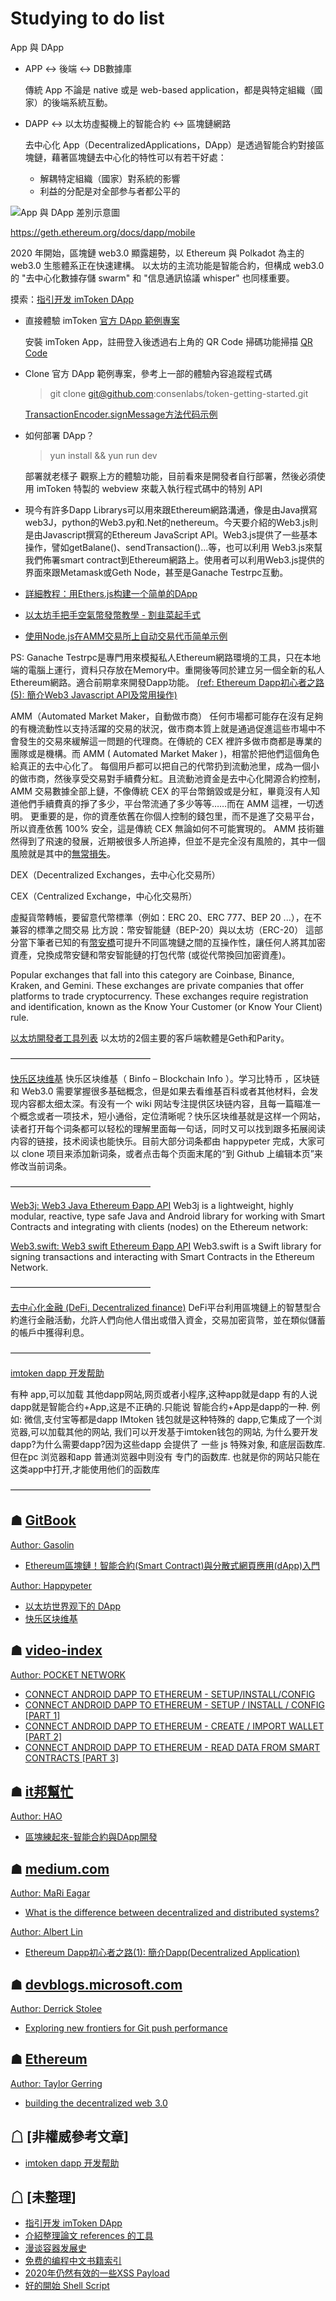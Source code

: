 # Studying to do list

App 與 DApp
 - APP <-> 後端 <-> DB數據庫
   
   傳統 App 不論是 native 或是 web-based application，都是與特定組織（國家）的後端系統互動。

 - DAPP <-> 以太坊虛擬機上的智能合約 <-> 區塊鏈網路
   
   去中心化 App（DecentralizedApplications，DApp）是透過智能合約對接區塊鏈，藉著區塊鏈去中心化的特性可以有若干好處：
   - 解耦特定組織（國家）對系統的影響
   - 利益的分配是对全部参与者都公平的

![App 與 DApp 差別示意圖](https://www.researchgate.net/publication/342343000/figure/fig2/AS:904663155109888@1592699912831/Traditional-web-application-architecture-vs-DApp-architecture.jpg)



 https://geth.ethereum.org/docs/dapp/mobile

2020 年開始，區塊鏈 web3.0 顯露趨勢，以 Ethereum 與 Polkadot 為主的 web3.0 生態體系正在快速建構。
以太坊的主流功能是智能合約，但構成 web3.0 的 "去中心化數據存儲 swarm" 和 "信息通訊協議 whisper" 也同樣重要。

摸索：[指引开发 imToken DApp](https://imtoken.gitbook.io/developers/v/zh/products/webview/development-guide-for-imtoken-dapp)
 - 直接體驗 imToken [官方 DApp 範例專案](https://github.com/consenlabs/token-getting-started)
   
   安裝 imToken App，註冊登入後透過右上角的 QR Code 掃碼功能掃描 [QR Code](https://imtoken.gitbook.io/developers/v/zh/products/webview/development-guide-for-imtoken-dapp#zhi-jie-yu-lan-xiang-mu)
 - Clone 官方 DApp 範例專案，參考上一部的體驗內容追蹤程式碼
   > git clone git@github.com:consenlabs/token-getting-started.git

   [TransactionEncoder.signMessage方法代码示例](https://vimsky.com/examples/detail/java-method-org.web3j.crypto.TransactionEncoder.signMessage.html)
 - 如何部署 DApp？
   > yun install && yun run dev

   部署就老樣子
   觀察上方的體驗功能，目前看來是開發者自行部署，然後必須使用 imToken 特製的 webview 來載入執行程式碼中的特別 API

 - 現今有許多Dapp Librarys可以用來跟Ethereum網路溝通，像是由Java撰寫web3J，python的Web3.py和.Net的nethereum。今天要介紹的Web3.js則是由Javascript撰寫的Ethereum JavaScript API。Web3.js提供了一些基本操作，譬如getBalane()、sendTransaction()…等，也可以利用 Web3.js來幫我們佈署smart contract到Ethereum網路上。使用者可以利用Web3.js提供的界面來跟Metamask或Geth Node，甚至是Ganache Testrpc互動。
 - [詳細教程：用Ethers.js构建一个简单的DApp](https://learnblockchain.cn/article/339)
 - [以太坊手把手空氣幣發幣教學 - 割韭菜起手式](https://blog.toright.com/posts/6347/%e4%bb%a5%e5%a4%aa%e5%9d%8a%e6%89%8b%e6%8a%8a%e6%89%8b%e7%99%bc%e5%b9%a3%e6%95%99%e5%ad%b8-%e5%89%b2%e9%9f%ad%e8%8f%9c%e8%b5%b7%e6%89%8b%e5%bc%8f.html)
 - [使用Node.js在AMM交易所上自动交易代币简单示例](https://blog.csdn.net/weixin_39430411/article/details/117605046)


PS: Ganache Testrpc是專門用來模擬私人Ethereum網路環境的工具，只在本地端的電腦上運行，資料只存放在Memory中。重開後等同於建立另一個全新的私人Ethereum網路。適合前期拿來開發Dapp功能。
[(ref: Ethereum Dapp初心者之路(5): 簡介Web3 Javascript API及常用操作)](https://ksin751119.medium.com/ethereum-dapp%E5%88%9D%E5%BF%83%E8%80%85%E4%B9%8B%E8%B7%AF-5-%E7%B0%A1%E4%BB%8Bweb3-javascript-api%E5%8F%8A%E5%B8%B8%E7%94%A8%E6%93%8D%E4%BD%9C-253c468450c0)



AMM（Automated Market Maker，自動做市商）
任何市場都可能存在沒有足夠的有機流動性以支持活躍的交易的狀況，做市商本質上就是通過促進這些市場中不會發生的交易來緩解這一問題的代理商。在傳統的 CEX 裡許多做市商都是專業的團隊或是機構。而 AMM ( Automated Market Maker )，相當於把他們這個角色給真正的去中心化了。
每個用戶都可以把自己的代幣扔到流動池里，成為一個小的做市商，然後享受交易對手續費分紅。且流動池資金是去中心化開源合約控制，AMM 交易數據全部上鏈，不像傳統 CEX 的平台幣銷毀或是分紅，畢竟沒有人知道他們手續費真的掙了多少，平台幣流通了多少等等……而在 AMM 這裡，一切透明。
更重要的是，你的資產依舊在你個人控制的錢包里，而不是進了交易平台，所以資產依舊 100% 安全，這是傳統 CEX 無論如何不可能實現的。
AMM 技術雖然得到了飛速的發展，近期被很多人所追捧，但並不是完全沒有風險的，其中一個風險就是其中的[無常損失](https://academy.binance.com/zt/articles/impermanent-loss-explained)。

DEX（Decentralized Exchanges，去中心化交易所）

CEX（Centralized Exchange，中心化交易所）



虛擬貨幣轉帳，要留意代幣標準（例如：ERC 20、ERC 777、BEP 20 ...），在不兼容的標準之間交易
比方說：幣安智能鏈（BEP-20）與以太坊（ERC-20）
這部分當下筆者已知的有[幣安橋](https://academy.binance.com/zt/articles/an-introduction-to-binance-bridge)可提升不同區塊鏈之間的互操作性，讓任何人將其加密資產，兌換成幣安鏈和幣安智能鏈的打包代幣 (或從代幣換回加密資產)。



Popular exchanges that fall into this category are Coinbase, Binance, Kraken, and Gemini. These exchanges are private companies that offer platforms to trade cryptocurrency. These exchanges require registration and identification, known as the Know Your Customer (or Know Your Client) rule.



[以太坊開發者工具列表](https://www.gushiciku.cn/pl/p9Ut/zh-tw)
以太坊的2個主要的客戶端軟體是Geth和Parity。



————————————————

[快乐区块维基](https://happypeter.github.io/binfo/)
快乐区块维基（ Binfo – Blockchain Info ）。学习比特币 ，区块链和 Web3.0 需要掌握很多基础概念，但是如果去看维基百科或者其他材料，会发现内容都太细太深。有没有一个 wiki 网站专注提供区块链内容，且每一篇瞄准一个概念或者一项技术，短小通俗，定位清晰呢？快乐区块维基就是这样一个网站，读者打开每个词条都可以轻松的理解里面每一句话，同时又可以找到跟多拓展阅读内容的链接，技术阅读也能快乐。目前大部分词条都由 happypeter 完成，大家可以 clone 项目来添加新词条，或者点击每个页面末尾的“到 Github 上编辑本页”来修改当前词条。

————————————————

[Web3j: Web3 Java Ethereum Ðapp API](https://github.com/web3j/web3j)
Web3j is a lightweight, highly modular, reactive, type safe Java and Android library for working with Smart Contracts and integrating with clients (nodes) on the Ethereum network:

[Web3.swift: Web3 swift Ethereum Ðapp API](https://github.com/Boilertalk/Web3.swift)
Web3.swift is a Swift library for signing transactions and interacting with Smart Contracts in the Ethereum Network.

————————————————

[去中心化金融 (DeFi, Decentralized finance)](https://zh.wikipedia.org/zh-tw/%E5%8E%BB%E4%B8%AD%E5%BF%83%E5%8C%96%E9%87%91%E8%9E%8D)
DeFi平台利用區塊鏈上的智慧型合約進行金融活動，允許人們向他人借出或借入資金，交易加密貨幣，並在類似儲蓄的帳戶中獲得利息。

————————————————

[imtoken dapp 开发帮助](https://blog.csdn.net/zdyah/article/details/108347580)

有种 app,可以加载 其他dapp网站,网页或者小程序,这种app就是dapp
有的人说 dapp就是智能合约+App,这是不正确的.只能说 智能合约+App是dapp的一种.
例如: 微信,支付宝等都是dapp
IMtoken 钱包就是这种特殊的 dapp,它集成了一个浏览器,可以加载其他的网站, 我们可以开发基于imtoken钱包的网站,
为什么要开发dapp?为什么需要dapp?因为这些dapp 会提供了 一些 js 特殊对象, 和底层函数库.
但在pc 浏览器和app 普通浏览器中则没有 专门的函数库.
也就是你的网站只能在这类app中打开,才能使用他们的函数库

————————————————

## ☗ [GitBook](https://www.gitbook.com/?utm_source=legacy&utm_medium=redirect&utm_campaign=close_legacy)
[Author: Gasolin](https://gasolin.idv.tw/)

 - [Ethereum區塊鏈！智能合約(Smart Contract)與分散式網頁應用(dApp)入門](https://gasolin.gitbooks.io/learn-ethereum-dapp/content/)

[Author: Happypeter](https://happypeter.github.io/)

 - [以太坊世界观下的 DApp](https://happypeter.github.io/binfo/dapp)
 - [快乐区块维基](https://happypeter.github.io/binfo/)

## ☗ [video-index](https://www.video-index.com/en)
[Author: POCKET NETWORK](https://www.video-index.com/en/video-owner/pocket%20network)

- [CONNECT ANDROID DAPP TO ETHEREUM - SETUP/INSTALL/CONFIG](https://www.video-index.com/en/android-dapp-ethereum/english/connect-android-dapp-to-ethereum-setupinstallconfig)
- [CONNECT ANDROID DAPP TO ETHEREUM - SETUP / INSTALL / CONFIG [PART 1]](https://www.video-index.com/en/ethereum/english/connect-android-dapp-to-ethereum-setup-install-config-part-1)
- [CONNECT ANDROID DAPP TO ETHEREUM - CREATE / IMPORT WALLET [PART 2]](https://www.video-index.com/en/android-dapp-ethereum/english/connect-android-dapp-to-ethereum-create-import-wallet-part-2)
- [CONNECT ANDROID DAPP TO ETHEREUM - READ DATA FROM SMART CONTRACTS [PART 3]](https://www.video-index.com/en/android-dapp-ethereum/english/connect-android-dapp-to-ethereum-read-data-from-smart-contracts-part-3)

## ☗ [it邦幫忙](https://ithelp.ithome.com.tw/)
[Author: HAO](https://ithelp.ithome.com.tw/users/20119338/ironman)

 - [區塊練起來-智能合約與DApp開發](https://ithelp.ithome.com.tw/users/20119338/ironman/2150)

## ☗ [medium.com](https://medium.com/)
[Author: MaRi Eagar](https://econova.medium.com/)

 - [What is the difference between decentralized and distributed systems?](https://medium.com/distributed-economy/what-is-the-difference-between-decentralized-and-distributed-systems-f4190a5c6462)

[Author: Albert Lin](https://ksin751119.medium.com/)

 - [Ethereum Dapp初心者之路(1): 簡介Dapp(Decentralized Application)](https://ksin751119.medium.com/ethereum-dapp%E5%88%9D%E5%BF%83%E8%80%85%E4%B9%8B%E8%B7%AF-1-%E7%B0%A1%E4%BB%8Bdapp-decentralized-application-cf12ce581f90)

## ☗ [devblogs.microsoft.com](https://devblogs.microsoft.com/)
[Author: Derrick Stolee](https://devblogs.microsoft.com/devops/author/stolee/)

 - [Exploring new frontiers for Git push performance](https://devblogs.microsoft.com/devops/exploring-new-frontiers-for-git-push-performance/)

## ☗ [Ethereum](https://blog.ethereum.org/)
[Author: Taylor Gerring](https://blockchain-documentary.com/taylor-gerring-ethereum/)

 - [building the decentralized web 3.0](https://blog.ethereum.org/2014/08/18/building-decentralized-web/)

## ☖ [非權威參考文章]
 - [imtoken dapp 开发帮助](https://blog.csdn.net/zdyah/article/details/108347580)

## ☖ [未整理]
 - [指引开发 imToken DApp ](https://imtoken.gitbook.io/developers/v/zh/products/webview/development-guide-for-imtoken-dapp)
 - [介紹整理論文 references 的工具](https://www.lxws.net/ask.php?id=1593)
 - [漫谈容器发展史](liupzmin.com/2019/11/06/docker/container-chat/)
 - [免费的编程中文书籍索引](https://github.com/justjavac/free-programming-books-zh_CN)
 - [2020年仍然有效的一些XSS Payload](https://www.freebuf.com/articles/web/226719.html)
 - [好的開始 Shell Script](http://billie66.github.io/TLCL/book/index.html)



